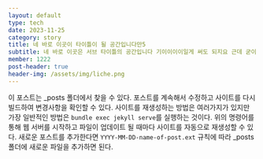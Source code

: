 ```yaml
---
layout: default
type: tech
date: 2023-11-25
category: story
title: 네 바로 이곳이 타이틀이 될 공간입니다만5
subtitle: 네 바로 이곳은 서브 타이틀의 공간입니다 기이이이이일게 써도 되지요 근데 굳이 길게 쓸 필요가 있을까여?
member: 1222
post-header: true
header-img: /assets/img/liche.png
---
```


이 포스트는 \_posts 폴더에서 찾을 수 있다.
포스트를 계속해서 수정하고 사이트를 다시 빌드하여 변경사항을 확인할 수 있다.
사이트를 재생성하는 방법은 여러가지가 있지만 가장 일반적인 방법은 `bundle exec jekyll serve`를 실행하는 것이다.
위의 명령어를 통해 웹 서버를 시작하고 파일이 업데이트 될 때마다 사이트를 자동으로 재생성할 수 있다.
새로운 포스트를 추가한다면 `YYYY-MM-DD-name-of-post.ext` 규칙에 따라 \_posts 폴더에 새로운 파일을 추가하면 된다.
